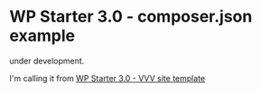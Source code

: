 # WP Starter 3.0 - composer.json example

under development.

I'm calling it from [WP Starter 3.0 - VVV site template](https://github.com/soderlind/wpstarter-vvv)

